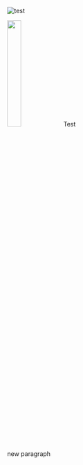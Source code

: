 ![test](https://brand3.sites.olt.ubc.ca/files/2018/09/5NarrowLogo_ex_768.png)

<img  src="https://brand3.sites.olt.ubc.ca/files/2018/09/5NarrowLogo_ex_768.png" width="25%"> Test </img>
<p> new paragraph </p>
